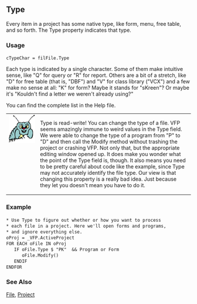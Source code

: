 ## Type

Every item in a project has some native type, like form, menu, free table, and so forth. The Type property indicates that type. 

### Usage

```foxpro
cTypeChar = filFile.Type
```

Each type is indicated by a single character. Some of them make intuitive sense, like "Q" for query or "R" for report. Others are a bit of a stretch, like "D" for free table (that is, "DBF") and "V" for class library ("VCX") and a few make no sense at all: "K" for form? Maybe it stands for "sKreen"? Or maybe it's "Kouldn't find a letter we weren't already using?"

You can find the complete list in the Help file.

<table>
<tr>
  <td width="17%" valign="top">
<img width="95" height="77" src="bug.gif">
  </td>
  <td width="83%">
  <p>Type is read-write! You can change the type of a file. VFP seems amazingly immune to weird values in the Type field. We were able to change the type of a program from &quot;P&quot; to &quot;D&quot; and then call the Modify method without trashing the project or crashing VFP. Not only that, but the appropriate editing window opened up. It does make you wonder what the point of the Type field is, though. It also means you need to be pretty careful about code like the example, since Type may not accurately identify the file type. Our view is that changing this property is a really bad idea. Just because they let you doesn't mean you have to do it.</p>
  </td>
 </tr>
</table>

### Example

```foxpro
* Use Type to figure out whether or how you want to process
* each file in a project. Here we'll open forms and programs,
* and ignore everything else.
oProj = _VFP.ActiveProject
FOR EACH oFile IN oProj
   IF oFile.Type $ "PK"  && Program or Form
      oFile.Modify()
   ENDIF
ENDFOR
```
### See Also

[File](s4g755.md), [Project](s4g730.md)